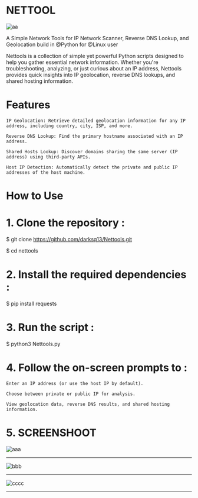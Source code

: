 # NETTOOL
![aa](https://github.com/user-attachments/assets/c00fc55b-0034-41e0-aa84-89475430abc4)

A Simple Network Tools for IP Network Scanner, Reverse DNS Lookup, and Geolocation build in @Python for @Linux user

Nettools is a collection of simple yet powerful Python scripts designed to help you gather essential network information. Whether you're troubleshooting, analyzing, or just curious about an IP address, Nettools provides quick insights into IP geolocation, reverse DNS lookups, and shared hosting information.



# Features

    IP Geolocation: Retrieve detailed geolocation information for any IP address, including country, city, ISP, and more.

    Reverse DNS Lookup: Find the primary hostname associated with an IP address.

    Shared Hosts Lookup: Discover domains sharing the same server (IP address) using third-party APIs.

    Host IP Detection: Automatically detect the private and public IP addresses of the host machine.

# How to Use
# 1. Clone the repository :

$ git clone https://github.com/darksq13/Nettools.git

$ cd nettools

# 2. Install the required dependencies :

$ pip install requests

# 3. Run the script :

$ python3 Nettools.py

# 4. Follow the on-screen prompts to :

    Enter an IP address (or use the host IP by default).
    
    Choose between private or public IP for analysis.

    View geolocation data, reverse DNS results, and shared hosting information.
    
# 5. SCREENSHOOT

![aaa](https://github.com/user-attachments/assets/20747ea9-3d19-41ae-b7e3-284b0ca12da5)

****************************************************************************************************************************************************************************************************************

![bbb](https://github.com/user-attachments/assets/9e3123b6-5515-49f7-b3b7-ae80444563a8)

****************************************************************************************************************************************************************************************************************
![cccc](https://github.com/user-attachments/assets/0d045f7f-7f6c-4428-9bf7-a5939229adbd)

****************************************************************************************************************************************************************************************************************
